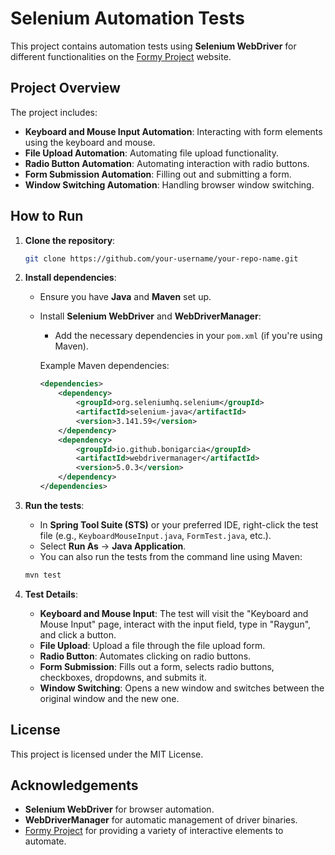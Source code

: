 # Selenium Automation Tests

This project contains automation tests using **Selenium WebDriver** for different functionalities on the [Formy Project](https://formy-project.herokuapp.com/) website.

## Project Overview

The project includes:
- **Keyboard and Mouse Input Automation**: Interacting with form elements using the keyboard and mouse.
- **File Upload Automation**: Automating file upload functionality.
- **Radio Button Automation**: Automating interaction with radio buttons.
- **Form Submission Automation**: Filling out and submitting a form.
- **Window Switching Automation**: Handling browser window switching.

## How to Run

1. **Clone the repository**:
    ```bash
    git clone https://github.com/your-username/your-repo-name.git
    ```

2. **Install dependencies**:
    - Ensure you have **Java** and **Maven** set up.
    - Install **Selenium WebDriver** and **WebDriverManager**:
      - Add the necessary dependencies in your `pom.xml` (if you're using Maven).
      
      Example Maven dependencies:
      ```xml
      <dependencies>
          <dependency>
              <groupId>org.seleniumhq.selenium</groupId>
              <artifactId>selenium-java</artifactId>
              <version>3.141.59</version>
          </dependency>
          <dependency>
              <groupId>io.github.bonigarcia</groupId>
              <artifactId>webdrivermanager</artifactId>
              <version>5.0.3</version>
          </dependency>
      </dependencies>
      ```

3. **Run the tests**:
    - In **Spring Tool Suite (STS)** or your preferred IDE, right-click the test file (e.g., `KeyboardMouseInput.java`, `FormTest.java`, etc.).
    - Select **Run As** → **Java Application**.
    - You can also run the tests from the command line using Maven:
    ```bash
    mvn test
    ```

4. **Test Details**:
    - **Keyboard and Mouse Input**: The test will visit the "Keyboard and Mouse Input" page, interact with the input field, type in "Raygun", and click a button.
    - **File Upload**: Upload a file through the file upload form.
    - **Radio Button**: Automates clicking on radio buttons.
    - **Form Submission**: Fills out a form, selects radio buttons, checkboxes, dropdowns, and submits it.
    - **Window Switching**: Opens a new window and switches between the original window and the new one.

## License

This project is licensed under the MIT License.

## Acknowledgements

- **Selenium WebDriver** for browser automation.
- **WebDriverManager** for automatic management of driver binaries.
- [Formy Project](https://formy-project.herokuapp.com/) for providing a variety of interactive elements to automate.
